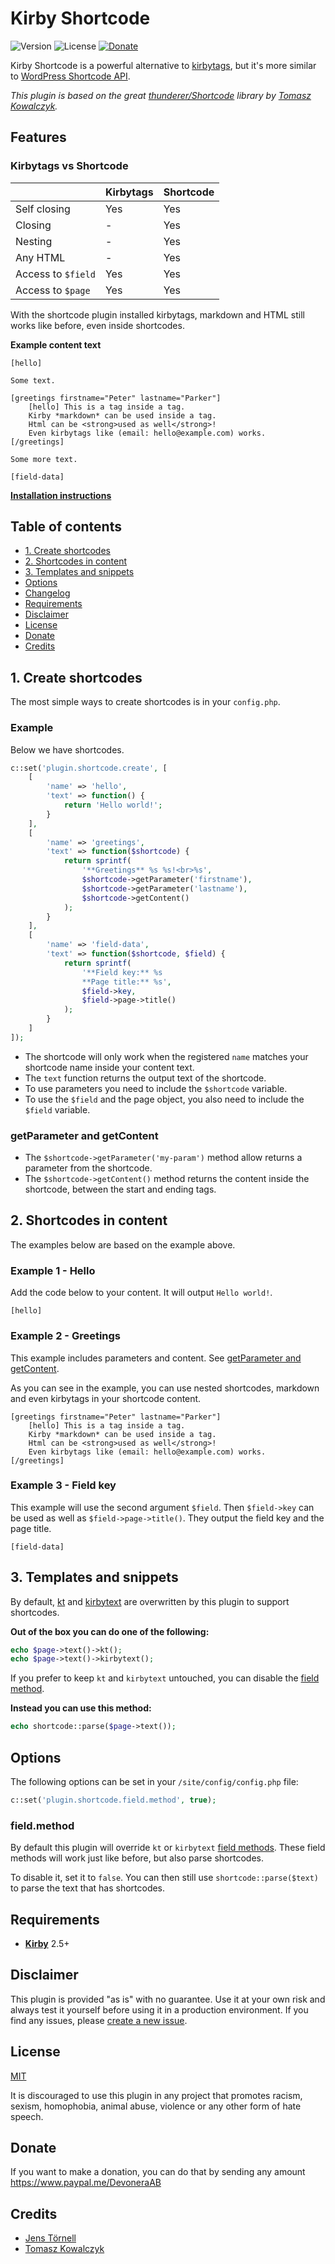 # Kirby Shortcode

![Version](https://img.shields.io/badge/version-0.1-blue.svg) ![License](https://img.shields.io/badge/license-MIT-green.svg) [![Donate](https://img.shields.io/badge/give-donation-yellow.svg)](https://www.paypal.me/DevoneraAB)

Kirby Shortcode is a powerful alternative to [kirbytags](https://getkirby.com/docs/developer-guide/kirbytext/tags), but it's more similar to [WordPress Shortcode API](https://codex.wordpress.org/Shortcode_API).

*This plugin is based on the great [thunderer/Shortcode](https://github.com/thunderer/Shortcode) library by [Tomasz Kowalczyk](https://github.com/thunderer).*

## Features

### Kirbytags vs Shortcode

|                    | Kirbytags | Shortcode
| ------------------ | --------- | ---------
| Self closing       | Yes       | Yes
| Closing            | -         | Yes
| Nesting            | -         | Yes
| Any HTML           | -         | Yes
| Access to `$field` | Yes       | Yes
| Access to `$page`  | Yes       | Yes

With the shortcode plugin installed kirbytags, markdown and HTML still works like before, even inside shortcodes.

**Example content text**

```text
[hello]

Some text.

[greetings firstname="Peter" lastname="Parker"]
    [hello] This is a tag inside a tag.
    Kirby *markdown* can be used inside a tag.
    Html can be <strong>used as well</strong>!
    Even kirbytags like (email: hello@example.com) works.
[/greetings]

Some more text.

[field-data]
```

**[Installation instructions](docs/install.md)**

## Table of contents

- [1. Create shortcodes](#1-create-shortcodes)
- [2. Shortcodes in content](#2-shortcodes-in-content)
- [3. Templates and snippets](#3-templates-and-snippets)
- [Options](#options)
- [Changelog](#changelog)
- [Requirements](#requirements)
- [Disclaimer](#disclaimer)
- [License](#license)
- [Donate](#donate)
- [Credits](#credits)

## 1. Create shortcodes

The most simple ways to create shortcodes is in your `config.php`.

### Example

Below we have shortcodes.

```php
c::set('plugin.shortcode.create', [
    [
        'name' => 'hello',
        'text' => function() {
            return 'Hello world!';
        }
    ],
    [
        'name' => 'greetings',
        'text' => function($shortcode) {
            return sprintf(
                '**Greetings** %s %s!<br>%s',
                $shortcode->getParameter('firstname'),
                $shortcode->getParameter('lastname'),
                $shortcode->getContent()
            );
        }
    ],
    [
        'name' => 'field-data',
        'text' => function($shortcode, $field) {
            return sprintf(
                '**Field key:** %s
                **Page title:** %s',
                $field->key,
                $field->page->title()
            );
        }
    ]
]);
```

- The shortcode will only work when the registered `name` matches your shortcode name inside your content text.
- The `text` function returns the output text of the shortcode.
- To use parameters you need to include the `$shortcode` variable.
- To use the `$field` and the page object, you also need to include the `$field` variable.

### getParameter and getContent

- The `$shortcode->getParameter('my-param')` method allow returns a parameter from the shortcode.
- The `$shortcode->getContent()` method returns the content inside the shortcode, between the start and ending tags.

## 2. Shortcodes in content

The examples below are based on the example above.

### Example 1 - Hello

Add the code below to your content. It will output `Hello world!`.

```text
[hello]
```

### Example 2 - Greetings

This example includes parameters and content. See [getParameter and getContent](#getparameter-and-getcontent).

As you can see in the example, you can use nested shortcodes, markdown and even kirbytags in your shortcode content.

```text
[greetings firstname="Peter" lastname="Parker"]
    [hello] This is a tag inside a tag.
    Kirby *markdown* can be used inside a tag.
    Html can be <strong>used as well</strong>!
    Even kirbytags like (email: hello@example.com) works.
[/greetings]
```

### Example 3 - Field key

This example will use the second argument `$field`. Then `$field->key` can be used as well as `$field->page->title()`. They output the field key and the page title.

```text
[field-data]
```

## 3. Templates and snippets

By default, [kt](https://getkirby.com/docs/cheatsheet/field-methods/kt) and [kirbytext](https://getkirby.com/docs/cheatsheet/field-methods/kirbytext) are overwritten by this plugin to support shortcodes.

**Out of the box you can do one of the following:**

```php
echo $page->text()->kt();
echo $page->text()->kirbytext();
```

If you prefer to keep `kt` and `kirbytext` untouched, you can disable the [field method](#fieldmethod).

**Instead you can use this method:**

```php
echo shortcode::parse($page->text());
```

## Options

The following options can be set in your `/site/config/config.php` file:

```php
c::set('plugin.shortcode.field.method', true);
```

### field.method

By default this plugin will override `kt` or `kirbytext` [field methods](https://getkirby.com/docs/developer-guide/objects/fields). These field methods will work just like before, but also parse shortcodes.

To disable it, set it to `false`. You can then still use `shortcode::parse($text)` to parse the text that has shortcodes.

## Requirements

- [**Kirby**](https://getkirby.com/) 2.5+

## Disclaimer

This plugin is provided "as is" with no guarantee. Use it at your own risk and always test it yourself before using it in a production environment. If you find any issues, please [create a new issue](https://github.com/jenstornell/kirby-shortcode/issues/new).

## License

[MIT](https://opensource.org/licenses/MIT)

It is discouraged to use this plugin in any project that promotes racism, sexism, homophobia, animal abuse, violence or any other form of hate speech.

## Donate

If you want to make a donation, you can do that by sending any amount https://www.paypal.me/DevoneraAB

## Credits

- [Jens Törnell](https://github.com/jenstornell)
- [Tomasz Kowalczyk](https://github.com/thunderer)